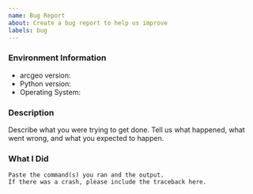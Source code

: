 ```yaml
---
name: Bug Report
about: Create a bug report to help us improve
labels: bug
---
```


<!-- Please search existing issues to avoid creating duplicates. -->

### Environment Information

-   arcgeo version:
-   Python version:
-   Operating System:

### Description

Describe what you were trying to get done.
Tell us what happened, what went wrong, and what you expected to happen.

### What I Did

```
Paste the command(s) you ran and the output.
If there was a crash, please include the traceback here.
```
